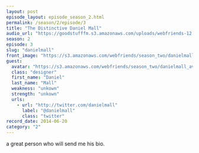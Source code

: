 ```yaml
---
layout: post
episode_layout: episode_season_2.html
permalink: /season/2/episode/3
title: "The Distinctive Daniel Mall"
audio_url: "https://goodstufffm.s3.amazonaws.com/uploads/webfriends-12.mp3"
season: 2
episode: 3
slug: "danielmall"
front_image: "https://s3.amazonaws.com/webfriends/season_two/danielmall@2X.png"
guest:
  avatar: "https://s3.amazonaws.com/webfriends/season_two/danielmall_avatar.jpg"
  class: "designer"
  first_name: "Daniel"
  last_name: "Mall"
  weakness: "unkown"
  strength: "unkown"
  urls:
    - url: "http://twitter.com/danielmall"
      label: "@danielmall"
      class: "twitter"
record_date: 2014-06-20
category: "2"
---
```

a great person who will send me his bio.
